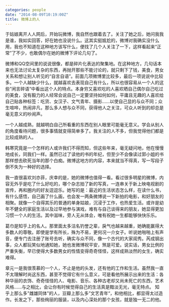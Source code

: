 ```yaml
---
categories: people
date: "2014-08-09T10:19:00Z"
title: 微博上的人
---
```


于姑娘离开人人网后，开始玩微博，我自然也跟着去了。关注了她之后，她问我我是谁，我如实回答，好在她也没说什么。这其实挺尴尬的，微博对我确实没什么用，我也不知道在这种地方该写什么，便找了几个人关注了一下，这样看起来“正常”了不少，也敢偶尔在她的微博下评论几句了。

微博和QQ空间里的说说很像，都是碎片化表达的聚集地。在这种地方，几句话本来也无法讨论太复杂的东西，再抛开那些不能讨论的，就只剩下了钱，美食，男女关系和想让别人听见的“自言自语”。前面几项微博里比较多，最后一项说说中比较多。一个人越缺少什么，就越喜欢去表现自己有什么，所以也很容易从一个人的这些”闲言碎语“中看出这个人的特点。本身穷又喜欢吃的人喜欢晒自己偶尔自己吃过的美食，没有毅力的人经常会说自己一定要坚持如何如何，平庸且无趣的人喜欢给自己贴各种标签：吃货、女汉子、文气青年、摄影……以使自己显的与众不同；众生喧哗，热闹非凡，那么多人想与众不同，获得他人之关注，可众人听到的却总是毫无意义的吵闹声。

一个人越成熟，就越明白自己所看重的东西在别人眼里可能毫无意义。学会从别人的角度看待问题，很多事情就变得简单多了。我关注的人不多，但我觉得他们都是比较成熟的人。

韩寒究竟是一个怎样的人或许我们不得而知，但这些年来，毫无疑问地，他在慢慢地成长，同我们一样。虽然已过了读他的书的年纪，但至少不会像读过郭小姐的书那样想去砍死当年的那个白痴。微博这地方的内容，本来就当不得真，写一写段子倒不失为一种好的选择。

我一直很喜欢刘亦菲，庆幸的是，她的微博也值得一看。看过很多明星的微博，内容无外乎是吃了什么好吃的，哪个杂志拍了新的写真，一连串关于新上映电视剧的宣传，再和圈内的好友逗逗乐。她写的是：最近的生活状态怎么样，在读什么书，有什么感悟，自己画了什么画，也会发一两条微博说一下新拍的电影，和好朋友的相聚。就像一个自得其乐的普通的单身姑娘，沉浸于工作，也热爱生活。或许是幼年不健全的家庭生活以及过早地参与演戏，难有与自己谈得来的朋友，她显得更加习惯一个人的生活。其中滋味，旁人无从体会，唯有祝她一生都能够快快乐乐。

葛巾是知乎上的名人。那里面太多沽名钓誉之辈，戾气也越来越重，她确能赢得大多数人的尊敬。即使是学有所长，殊为不易，更何况一介女子。听说她啪啪上有声音，便专门去注册了账号去听，确实与众不同，像一个古代的大家闺秀。芮成钢出事，众人都玩笑似地通知她，她也发微博祝平安，煞是可爱。说实话，男女比例的严重失衡，早已使得大多数男女的性情变得奇奇怪怪，这样成熟淡然的女生，确实难得。

章元一是我很羡慕的一个人，不止是他的头发，还有他的工作和生活。虽然我一直不太理解时尚这东西，甚至不觉得它有什么意义，可是看他所展示出来的生活：各种华丽的衣饰、奇奇怪怪的人、电影、音乐、各种古老却又尚未死亡的东西，艺术风格……与之相比，会让你有时候觉得自己的生活真是黯淡无光，毫无特点。 知乎上那么多"雌雄同体"的人，豆瓣上那么多”文艺青年“，和他相比，都显得太过造作。长发之下，那些绚丽的服装，以及内心深处的那个女孩，就是独一无二的他。
